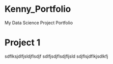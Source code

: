 # Kenny_Portfolio
My Data Science Project Portfolio

# Project 1
sdflksjdlfjsldjflsdjf
sdlfjsdjflsdjfljsld
sdjflsjdflkjsdlkfj

